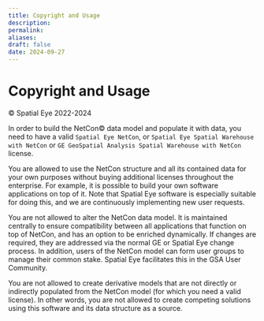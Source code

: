 ```yaml
---
title: Copyright and Usage
description: 
permalink: 
aliases: 
draft: false
date: 2024-09-27
---
```

# Copyright and Usage
© Spatial Eye 2022-2024

In order to build the NetCon© data model and populate it with data, you need to have a valid `Spatial Eye NetCon`, or `Spatial Eye Spatial Warehouse with NetCon` or `GE GeoSpatial Analysis Spatial Warehouse with NetCon` license.

You are allowed to use the NetCon structure and all its contained data for your own purposes without buying additional licenses throughout the enterprise. For example, it is possible to build your own software applications on top of it. Note that Spatial Eye software is especially suitable for doing this, and we are continuously implementing new user requests.

You are not allowed to alter the NetCon data model. It is maintained centrally to ensure compatibility between all applications that function on top of NetCon, and has an option to be enriched dynamically. If changes are required, they are addressed via the normal GE or Spatial Eye change process. In addition, users of the NetCon model can form user groups to manage their common stake. Spatial Eye facilitates this in the GSA User Community.

You are not allowed to create derivative models that are not directly or indirectly populated from the NetCon model (for which you need a valid license). In other words, you are not allowed to create competing solutions using this software and its data structure as a source.
